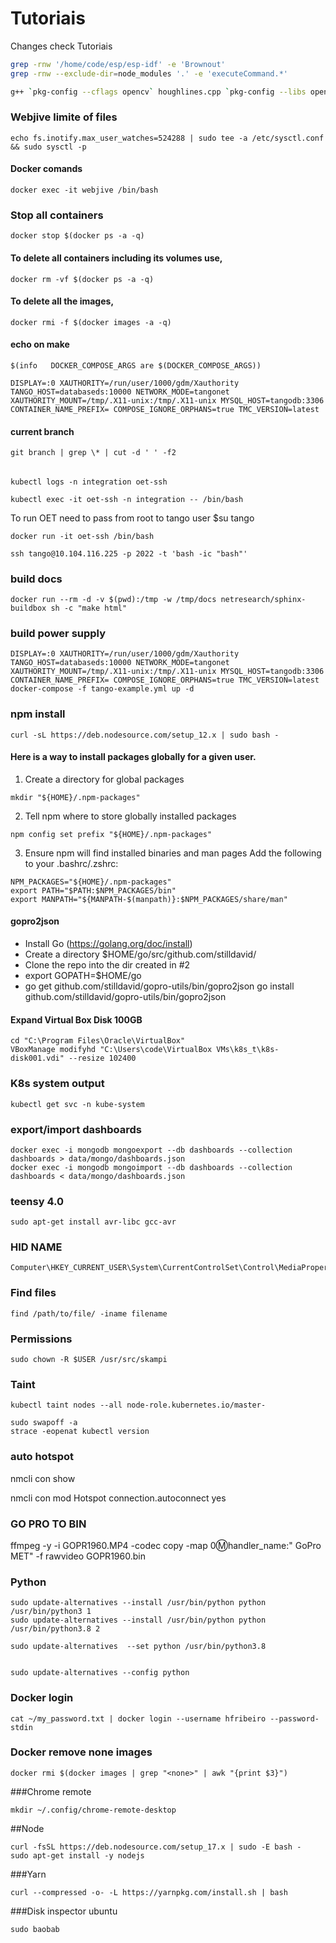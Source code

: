 # Tutoriais
Changes check
Tutoriais
```bash
grep -rnw '/home/code/esp/esp-idf' -e 'Brownout'
grep -rnw --exclude-dir=node_modules '.' -e 'executeCommand.*'
```

```bash
g++ `pkg-config --cflags opencv` houghlines.cpp `pkg-config --libs opencv` -o hough
```

### Webjive limite of files

```
echo fs.inotify.max_user_watches=524288 | sudo tee -a /etc/sysctl.conf && sudo sysctl -p
```
#### Docker comands

```
docker exec -it webjive /bin/bash
```

### Stop all containers

```
docker stop $(docker ps -a -q)
```

#### To delete all containers including its volumes use,
```
docker rm -vf $(docker ps -a -q)
```
#### To delete all the images,
```
docker rmi -f $(docker images -a -q)
```

#### echo on make
```
$(info   DOCKER_COMPOSE_ARGS are $(DOCKER_COMPOSE_ARGS))

DISPLAY=:0 XAUTHORITY=/run/user/1000/gdm/Xauthority TANGO_HOST=databaseds:10000 NETWORK_MODE=tangonet XAUTHORITY_MOUNT=/tmp/.X11-unix:/tmp/.X11-unix MYSQL_HOST=tangodb:3306 CONTAINER_NAME_PREFIX= COMPOSE_IGNORE_ORPHANS=true TMC_VERSION=latest

```

#### current branch
```
git branch | grep \* | cut -d ' ' -f2
```


######
```
kubectl logs -n integration oet-ssh
```

``` 
kubectl exec -it oet-ssh -n integration -- /bin/bash
```

To run OET need to pass from root to tango user
$su tango

```
docker run -it oet-ssh /bin/bash
```

```
ssh tango@10.104.116.225 -p 2022 -t 'bash -ic "bash"'
```

### build docs

```
docker run --rm -d -v $(pwd):/tmp -w /tmp/docs netresearch/sphinx-buildbox sh -c "make html"
```
### build power supply

```
DISPLAY=:0 XAUTHORITY=/run/user/1000/gdm/Xauthority TANGO_HOST=databaseds:10000 NETWORK_MODE=tangonet XAUTHORITY_MOUNT=/tmp/.X11-unix:/tmp/.X11-unix MYSQL_HOST=tangodb:3306 CONTAINER_NAME_PREFIX= COMPOSE_IGNORE_ORPHANS=true TMC_VERSION=latest docker-compose -f tango-example.yml up -d
```

### npm install
```
curl -sL https://deb.nodesource.com/setup_12.x | sudo bash -
```

#### Here is a way to install packages globally for a given user.
1. Create a directory for global packages
```
mkdir "${HOME}/.npm-packages"
```
2. Tell npm where to store globally installed packages
```
npm config set prefix "${HOME}/.npm-packages"
```
3. Ensure npm will find installed binaries and man pages
Add the following to your .bashrc/.zshrc:
```
NPM_PACKAGES="${HOME}/.npm-packages"
export PATH="$PATH:$NPM_PACKAGES/bin"
export MANPATH="${MANPATH-$(manpath)}:$NPM_PACKAGES/share/man"
```
#### gopro2json

- Install Go (https://golang.org/doc/install)
- Create a directory $HOME/go/src/github.com/stilldavid/
- Clone the repo into the dir created in #2
- export GOPATH=$HOME/go
- go get github.com/stilldavid/gopro-utils/bin/gopro2json
go install github.com/stilldavid/gopro-utils/bin/gopro2json


#### Expand Virtual Box Disk 100GB
```
cd "C:\Program Files\Oracle\VirtualBox"
VBoxManage modifyhd "C:\Users\code\VirtualBox VMs\k8s_t\k8s-disk001.vdi" --resize 102400
```

### K8s system output
```
kubectl get svc -n kube-system
```

### export/import dashboards
```
docker exec -i mongodb mongoexport --db dashboards --collection dashboards > data/mongo/dashboards.json
docker exec -i mongodb mongoimport --db dashboards --collection dashboards < data/mongo/dashboards.json
```


### teensy 4.0
```
sudo apt-get install avr-libc gcc-avr
```

### HID NAME

```
Computer\HKEY_CURRENT_USER\System\CurrentControlSet\Control\MediaProperties\PrivateProperties\Joystick\OEM
```

### Find files 

```
find /path/to/file/ -iname filename
```

### Permissions

```
sudo chown -R $USER /usr/src/skampi
```

### Taint

```
kubectl taint nodes --all node-role.kubernetes.io/master-

sudo swapoff -a
strace -eopenat kubectl version
```

### auto hotspot

nmcli con show

nmcli con mod Hotspot connection.autoconnect yes

### GO PRO TO BIN 
ffmpeg -y -i GOPR1960.MP4 -codec copy -map 0:m:handler_name:"	GoPro MET" -f rawvideo GOPR1960.bin

### Python 
```
sudo update-alternatives --install /usr/bin/python python /usr/bin/python3 1
sudo update-alternatives --install /usr/bin/python python /usr/bin/python3.8 2

sudo update-alternatives  --set python /usr/bin/python3.8


sudo update-alternatives --config python
```

### Docker login
```
cat ~/my_password.txt | docker login --username hfribeiro --password-stdin
```

### Docker remove none images
```
docker rmi $(docker images | grep "<none>" | awk "{print $3}")
```

###Chrome remote
```
mkdir ~/.config/chrome-remote-desktop
```

##Node
```
curl -fsSL https://deb.nodesource.com/setup_17.x | sudo -E bash -
sudo apt-get install -y nodejs
```

###Yarn
```
curl --compressed -o- -L https://yarnpkg.com/install.sh | bash
```

###Disk inspector ubuntu
```
sudo baobab
```
